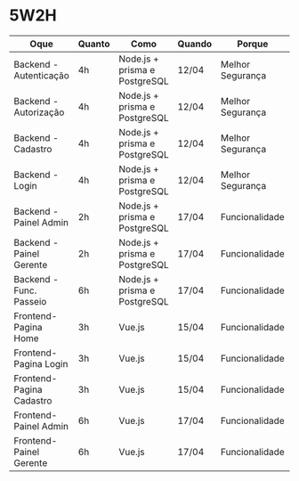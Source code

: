 # 5W2H

|         Oque             | Quanto |             Como            | Quando |     Porque     | Status |
|--------------------------|--------|-----------------------------|--------|----------------|--------|
| Backend - Autenticação   | 4h     |Node.js + prisma e PostgreSQL| 12/04  |Melhor Segurança| Feito  |
| Backend - Autorização    | 4h     |Node.js + prisma e PostgreSQL| 12/04  |Melhor Segurança| Feito  |
| Backend - Cadastro       | 4h     |Node.js + prisma e PostgreSQL| 12/04  |Melhor Segurança| Feito  |
| Backend - Login          | 4h     |Node.js + prisma e PostgreSQL| 12/04  |Melhor Segurança| Feito  |
| Backend - Painel Admin   | 2h     |Node.js + prisma e PostgreSQL| 17/04  | Funcionalidade | 0%     |
| Backend - Painel Gerente | 2h     |Node.js + prisma e PostgreSQL| 17/04  | Funcionalidade | 0%     |
| Backend - Func. Passeio  | 6h     |Node.js + prisma e PostgreSQL| 17/04  | Funcionalidade | 0%     |
| Frontend- Pagina Home    | 3h     |            Vue.js           | 15/04  | Funcionalidade | 0%     |
| Frontend- Pagina Login   | 3h     |            Vue.js           | 15/04  | Funcionalidade | 90%    |
| Frontend- Pagina Cadastro| 3h     |            Vue.js           | 15/04  | Funcionalidade | 80%    |
| Frontend- Painel Admin   | 6h     |            Vue.js           | 17/04  | Funcionalidade | 20%    |
| Frontend- Painel Gerente | 6h     |            Vue.js           | 17/04  | Funcionalidade | 0%     |